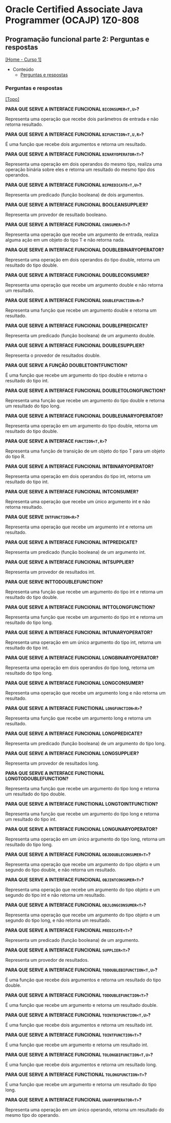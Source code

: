 # Oracle Certified Associate Java Programmer (OCAJP) 1Z0-808

## Programação funcional parte 2: Perguntas e respostas
[[Home - Curso 1]](../../README.md#curso-1)<br />

- Conteúdo
  - [Perguntas e respostas](#perguntas-e-respostas)

### Perguntas e respostas
[[Topo]](#)<br />

**PARA QUE SERVE A INTERFACE FUNCIONAL `BICONSUMER<T,U>`?**

Representa uma operação que recebe dois parâmetros de entrada e não retorna resultado.

**PARA QUE SERVE A INTERFACE FUNCIONAL `BIFUNCTION<T,U,R>`?**

É uma função que recebe dois argumentos e retorna um resultado.

**PARA QUE SERVE A INTERFACE FUNCIONAL `BINARYOPERATOR<T>`?**

Representa uma operação em dois operandos do mesmo tipo, realiza uma operação binária sobre eles e retorna um resultado do mesmo tipo dos operandos.

**PARA QUE SERVE A INTERFACE FUNCIONAL `BIPREDICATE<T,U>`?**

Representa um predicado (função booleana) de dois argumentos.

**PARA QUE SERVE A INTERFACE FUNCIONAL BOOLEANSUPPLIER?**

Representa um provedor de resultado booleano.

**PARA QUE SERVE A INTERFACE FUNCIONAL `CONSUMER<T>`?**

Representa uma operação que recebe um argumento de entrada, realiza alguma ação em um objeto do tipo T e não retorna nada.

**PARA QUE SERVE A INTERFACE FUNCIONAL DOUBLEBINARYOPERATOR?**

Representa uma operação em dois operandos do tipo double, retorna um resultado do tipo double.

**PARA QUE SERVE A INTERFACE FUNCIONAL DOUBLECONSUMER?**

Representa uma operação que recebe um argumento double e não retorna um resultado.

**PARA QUE SERVE A INTERFACE FUNCIONAL `DOUBLEFUNCTION<R>`?**

Representa uma função que recebe um argumento double e retorna um resultado.

**PARA QUE SERVE A INTERFACE FUNCIONAL DOUBLEPREDICATE?**

Representa um predicado (função booleana) de um argumento double.

**PARA QUE SERVE A INTERFACE FUNCIONAL DOUBLESUPPLIER?**

Representa o provedor de resultados double.

**PARA QUE SERVE A FUNÇÃO DOUBLETOINTFUNCTION?**

É uma função que recebe um argumento do tipo double e retorna o resultado do tipo int.

**PARA QUE SERVE A INTERFACE FUNCIONAL DOUBLETOLONGFUNCTION?**

Representa uma função que recebe um argumento do tipo double e retorna um resultado do tipo long.

**PARA QUE SERVE A INTERFACE FUNCIONAL DOUBLEUNARYOPERATOR?**

Representa uma operação em um argumento do tipo double, retorna um resultado do tipo double.

**PARA QUE SERVE A INTERFACE `FUNCTION<T,R>`?**

Representa uma função de transição de um objeto do tipo T para um objeto do tipo R.

**PARA QUE SERVE A INTERFACE FUNCIONAL INTBINARYOPERATOR?**

Representa uma operação em dois operandos do tipo int, retorna um resultado do tipo int.

**PARA QUE SERVE A INTERFACE FUNCIONAL INTCONSUMER?**

Representa uma operação que recebe um único argumento int e não retorna resultado.

**PARA QUE SERVE `INTFUNCTION<R>`?**

Representa uma operação que recebe um argumento int e retorna um resultado.

**PARA QUE SERVE A INTERFACE FUNCIONAL INTPREDICATE?**

Representa um predicado (função booleana) de um argumento int.

**PARA QUE SERVE A INTERFACE FUNCIONAL INTSUPPLIER?**

Representa um provedor de resultados int.

**PARA QUE SERVE INTTODOUBLEFUNCTION?**

Representa uma função que recebe um argumento do tipo int e retorna um resultado do tipo double.

**PARA QUE SERVE A INTERFACE FUNCIONAL INTTOLONGFUNCTION?**

Representa uma função que recebe um argumento do tipo int e retorna um resultado do tipo long.

**PARA QUE SERVE A INTERFACE FUNCIONAL INTUNARYOPERATOR?**

Representa uma operação em um único argumento do tipo int, retorna um resultado do tipo int.

**PARA QUE SERVE A INTERFACE FUNCIONAL LONGBINARYOPERATOR?**

Representa uma operação em dois operandos do tipo long, retorna um resultado do tipo long.

**PARA QUE SERVE A INTERFACE FUNCIONAL LONGCONSUMER?**

Representa uma operação que recebe um argumento long e não retorna um resultado.

**PARA QUE SERVE A INTERFACE FUNCTIONAL `LONGFUNCTION<R>`?**

Representa uma função que recebe um argumento long e retorna um resultado.

**PARA QUE SERVE A INTERFACE FUNCIONAL LONGPREDICATE?**

Representa um predicado (função booleana) de um argumento do tipo long.

**PARA QUE SERVE A INTERFACE FUNCIONAL LONGSUPPLIER?**

Representa um provedor de resultados long.

**PARA QUE SERVE A INTERFACE FUNCTIONAL LONGTODOUBLEFUNCTION?**

Representa uma função que recebe um argumento do tipo long e retorna um resultado do tipo double.

**PARA QUE SERVE A INTERFACE FUNCTIONAL LONGTOINTFUNCTION?**

Representa uma função que recebe um argumento do tipo long e retorna um resultado do tipo int.

**PARA QUE SERVE A INTERFACE FUNCIONAL LONGUNARYOPERATOR?**

Representa uma operação em um único argumento do tipo long, retorna um resultado do tipo long.

**PARA QUE SERVE A INTERFACE FUNCIONAL `OBJDOUBLECONSUMER<T>`?**

Representa uma operação que recebe um argumento do tipo objeto e um segundo do tipo double, e não retorna um resultado.

**PARA QUE SERVE A INTERFACE FUNCIONAL `OBJINTCONSUMER<T>`?**

Representa uma operação que recebe um argumento do tipo objeto e um segundo do tipo int e não retorna um resultado.

**PARA QUE SERVE A INTERFACE FUNCIONAL `OBJLONGCONSUMER<T>`?**

Representa uma operação que recebe um argumento do tipo objeto e um segundo do tipo long, e não retorna um resultado.

**PARA QUE SERVE A INTERFACE FUNCIONAL `PREDICATE<T>`?**

Representa um predicado (função booleana) de um argumento.

**PARA QUE SERVE A INTERFACE FUNCIONAL `SUPPLIER<T>`?**

Representa um provedor de resultados.

**PARA QUE SERVE A INTERFACE FUNCIONAL `TODOUBLEBIFUNCTION<T,U>`?**

É uma função que recebe dois argumentos e retorna um resultado do tipo double.

**PARA QUE SERVE A INTERFACE FUNCIONAL `TODOUBLEFUNCTION<T>`?**

É uma função que recebe um argumento e retorna um resultado double.

**PARA QUE SERVE A INTERFACE FUNCIONAL `TOINTBIFUNCTION<T,U>`?**

É uma função que recebe dois argumentos e retorna um resultado int.

**PARA QUE SERVE A INTERFACE FUNCIONAL `TOINTFUNCTION<T>`?**

É uma função que recebe um argumento e retorna um resultado int.

**PARA QUE SERVE A INTERFACE FUNCIONAL `TOLONGBIFUNCTION<T,U>`?**

É uma função que recebe dois argumentos e retorna um resultado long.

**PARA QUE SERVE A INTERFACE FUNCTIONAL `TOLONGFUNCTION<T>`?**

É uma função que recebe um argumento e retorna um resultado do tipo long.

**PARA QUE SERVE A INTERFACE FUNCIONAL `UNARYOPERATOR<T>`?**

Representa uma operação em um único operando, retorna um resultado do mesmo tipo do operando.
